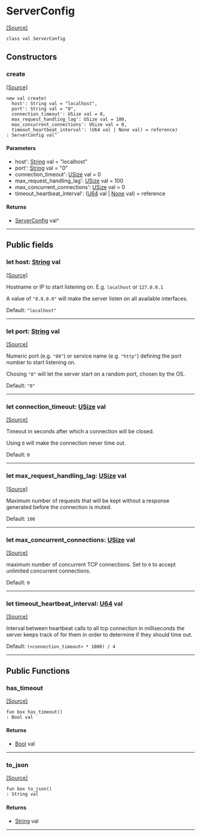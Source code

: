 # ServerConfig
<span class="source-link">[[Source]](src/server/server_config.md#L4)</span>
```pony
class val ServerConfig
```

## Constructors

### create
<span class="source-link">[[Source]](src/server/server_config.md#L60)</span>


```pony
new val create(
  host': String val = "localhost",
  port': String val = "0",
  connection_timeout': USize val = 0,
  max_request_handling_lag': USize val = 100,
  max_concurrent_connections': USize val = 0,
  timeout_heartbeat_interval': (U64 val | None val) = reference)
: ServerConfig val^
```
#### Parameters

*   host': [String](builtin-String.md) val = "localhost"
*   port': [String](builtin-String.md) val = "0"
*   connection_timeout': [USize](builtin-USize.md) val = 0
*   max_request_handling_lag': [USize](builtin-USize.md) val = 100
*   max_concurrent_connections': [USize](builtin-USize.md) val = 0
*   timeout_heartbeat_interval': ([U64](builtin-U64.md) val | [None](builtin-None.md) val) = reference

#### Returns

* [ServerConfig](server-ServerConfig.md) val^

---

## Public fields

### let host: [String](builtin-String.md) val
<span class="source-link">[[Source]](src/server/server_config.md#L6)</span>

Hostname or IP to start listening on. E.g. `localhost` or `127.0.0.1`

A value of `"0.0.0.0"` will make the server listen on all available interfaces.

Default: `"localhost"`




---

### let port: [String](builtin-String.md) val
<span class="source-link">[[Source]](src/server/server_config.md#L15)</span>

Numeric port (e.g. `"80"`) or service name (e.g. `"http"`)
defining the port number to start listening on.

Chosing `"0"` will let the server start on a random port, chosen by the OS.

Default: `"0"`




---

### let connection_timeout: [USize](builtin-USize.md) val
<span class="source-link">[[Source]](src/server/server_config.md#L25)</span>

Timeout in seconds after which a connection will be closed.

Using `0` will make the connection never time out.

Default: `0`




---

### let max_request_handling_lag: [USize](builtin-USize.md) val
<span class="source-link">[[Source]](src/server/server_config.md#L34)</span>

Maximum number of requests that will be kept without a response generated
before the connection is muted.

Default: `100`




---

### let max_concurrent_connections: [USize](builtin-USize.md) val
<span class="source-link">[[Source]](src/server/server_config.md#L42)</span>

maximum number of concurrent TCP connections.
Set to `0` to accept unlimited concurrent connections.

Default: `0`




---

### let timeout_heartbeat_interval: [U64](builtin-U64.md) val
<span class="source-link">[[Source]](src/server/server_config.md#L50)</span>

Interval between heartbeat calls to all tcp connection
in milliseconds
the server keeps track of for them in order to determine
if they should time out.

Default: `(<connection_timeout> * 1000) / 4`




---

## Public Functions

### has_timeout
<span class="source-link">[[Source]](src/server/server_config.md#L83)</span>


```pony
fun box has_timeout()
: Bool val
```

#### Returns

* [Bool](builtin-Bool.md) val

---

### to_json
<span class="source-link">[[Source]](src/server/server_config.md#L86)</span>


```pony
fun box to_json()
: String val
```

#### Returns

* [String](builtin-String.md) val

---

